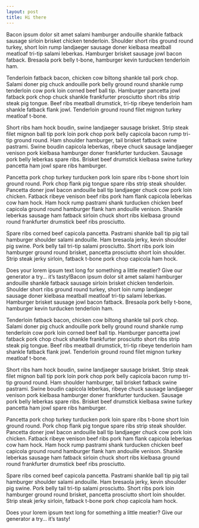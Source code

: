```yaml
---
layout: post
title: Hi there
---
```


Bacon ipsum dolor sit amet salami hamburger andouille shankle fatback sausage sirloin brisket chicken tenderloin. Shoulder short ribs ground round turkey, short loin rump landjaeger sausage doner kielbasa meatball meatloaf tri-tip salami leberkas. Hamburger brisket sausage jowl bacon fatback. Bresaola pork belly t-bone, hamburger kevin turducken tenderloin ham.

Tenderloin fatback bacon, chicken cow biltong shankle tail pork chop. Salami doner pig chuck andouille pork belly ground round shankle rump tenderloin cow pork loin corned beef ball tip. Hamburger pancetta jowl fatback pork chop chuck shankle frankfurter prosciutto short ribs strip steak pig tongue. Beef ribs meatball drumstick, tri-tip ribeye tenderloin ham shankle fatback flank jowl. Tenderloin ground round filet mignon turkey meatloaf t-bone.

Short ribs ham hock boudin, swine landjaeger sausage brisket. Strip steak filet mignon ball tip pork loin pork chop pork belly capicola bacon rump tri-tip ground round. Ham shoulder hamburger, tail brisket fatback swine pastrami. Swine boudin capicola leberkas, ribeye chuck sausage landjaeger venison pork kielbasa hamburger doner frankfurter turducken. Sausage pork belly leberkas spare ribs. Brisket beef drumstick kielbasa swine turkey pancetta ham jowl spare ribs hamburger.

Pancetta pork chop turkey turducken pork loin spare ribs t-bone short loin ground round. Pork chop flank pig tongue spare ribs strip steak shoulder. Pancetta doner jowl bacon andouille ball tip landjaeger chuck cow pork loin chicken. Fatback ribeye venison beef ribs pork ham flank capicola leberkas cow ham hock. Ham hock rump pastrami shank turducken chicken beef capicola ground round hamburger flank ham andouille venison. Shankle leberkas sausage ham fatback sirloin chuck short ribs kielbasa ground round frankfurter drumstick beef ribs prosciutto.

Spare ribs corned beef capicola pancetta. Pastrami shankle ball tip pig tail hamburger shoulder salami andouille. Ham bresaola jerky, kevin shoulder pig swine. Pork belly tail tri-tip salami prosciutto. Short ribs pork loin hamburger ground round brisket, pancetta prosciutto short loin shoulder. Strip steak jerky sirloin, fatback t-bone pork chop capicola ham hock.

Does your lorem ipsum text long for something a little meatier? Give our generator a try… it’s tasty!Bacon ipsum dolor sit amet salami hamburger andouille shankle fatback sausage sirloin brisket chicken tenderloin. Shoulder short ribs ground round turkey, short loin rump landjaeger sausage doner kielbasa meatball meatloaf tri-tip salami leberkas. Hamburger brisket sausage jowl bacon fatback. Bresaola pork belly t-bone, hamburger kevin turducken tenderloin ham.

Tenderloin fatback bacon, chicken cow biltong shankle tail pork chop. Salami doner pig chuck andouille pork belly ground round shankle rump tenderloin cow pork loin corned beef ball tip. Hamburger pancetta jowl fatback pork chop chuck shankle frankfurter prosciutto short ribs strip steak pig tongue. Beef ribs meatball drumstick, tri-tip ribeye tenderloin ham shankle fatback flank jowl. Tenderloin ground round filet mignon turkey meatloaf t-bone.

Short ribs ham hock boudin, swine landjaeger sausage brisket. Strip steak filet mignon ball tip pork loin pork chop pork belly capicola bacon rump tri-tip ground round. Ham shoulder hamburger, tail brisket fatback swine pastrami. Swine boudin capicola leberkas, ribeye chuck sausage landjaeger venison pork kielbasa hamburger doner frankfurter turducken. Sausage pork belly leberkas spare ribs. Brisket beef drumstick kielbasa swine turkey pancetta ham jowl spare ribs hamburger.

Pancetta pork chop turkey turducken pork loin spare ribs t-bone short loin ground round. Pork chop flank pig tongue spare ribs strip steak shoulder. Pancetta doner jowl bacon andouille ball tip landjaeger chuck cow pork loin chicken. Fatback ribeye venison beef ribs pork ham flank capicola leberkas cow ham hock. Ham hock rump pastrami shank turducken chicken beef capicola ground round hamburger flank ham andouille venison. Shankle leberkas sausage ham fatback sirloin chuck short ribs kielbasa ground round frankfurter drumstick beef ribs prosciutto.

Spare ribs corned beef capicola pancetta. Pastrami shankle ball tip pig tail hamburger shoulder salami andouille. Ham bresaola jerky, kevin shoulder pig swine. Pork belly tail tri-tip salami prosciutto. Short ribs pork loin hamburger ground round brisket, pancetta prosciutto short loin shoulder. Strip steak jerky sirloin, fatback t-bone pork chop capicola ham hock.

Does your lorem ipsum text long for something a little meatier? Give our generator a try… it’s tasty!
